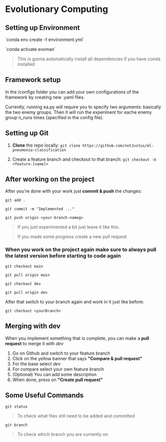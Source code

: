 # Evolutionary Computing

## Setting up Environment

´conda env create -f environment.yml´

´conda activate evoman´

> This is gonna automatically install all dependencies if you have conda installed

## Framework setup

In the /configs folder you can add your own configurations of the framework by creating new .yaml files.

Currently, running ea.py will require you to specify two arguments: basically the two enemy groups.
Then it will run the experiment for eache enemy group n_runs times (specified in the config file).

## Setting up Git

1. **Clone** the repo locally: `git clone https://github.com/notJustus/ml-pneumonia-classification`

2. Create a feature branch and checkout to that branch: `git checkout -b <feature-[name]>`


## After working on the project

After you're done with your work just **commit & push** the changes:

`git add .`

`git commit -m "Implemented ..."`

`git push origin <your-branch-nameg>`


> If you just experimented a bit just leave it like this.

> If you made some progress create a new pull request


### When you work on the project again make sure to always **pull** the latest version before starting to code again

`git checkout main`

`git pull origin main`

`git checkout dev`

`git pull origin dev`

After that switch to your branch again and work in it just like before:

`git checkout <yourBranch>`

## Merging with dev

When you implement something that is complete, you can make a **pull request** to merge it with *dev*

1. Go on Github and switch to your feature branch
2. Click on the yellow banner that says **"Compare & pull request"**
3. For the base select *dev*
4. For compare select your own feature branch
5. (Optional) You can add some description
6. When done, press on **"Create pull request"**


## Some Useful Commands

`git status` 
> To check what files still need to be added and committed

`git branch`
> To check which branch you are currently on
